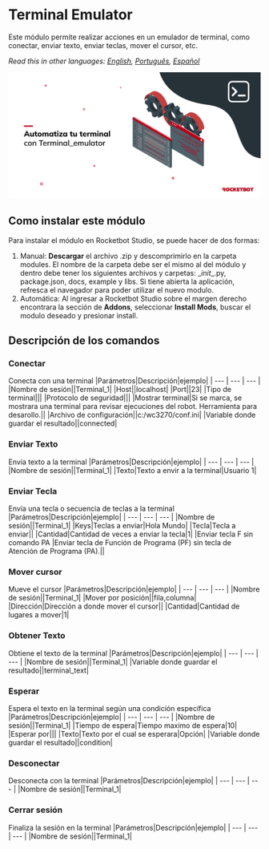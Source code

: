 



# Terminal Emulator
  
Este módulo permite realizar acciones en un emulador de terminal, como conectar, enviar texto, enviar teclas, mover el cursor, etc.  

*Read this in other languages: [English](Manual_Terminal_emulator.md), [Português](Manual_Terminal_emulator.pr.md), [Español](Manual_Terminal_emulator.es.md)*
  
![banner](imgs/Banner_Terminal_emulator.png)
## Como instalar este módulo
  
Para instalar el módulo en Rocketbot Studio, se puede hacer de dos formas:
1. Manual: __Descargar__ el archivo .zip y descomprimirlo en la carpeta modules. El nombre de la carpeta debe ser el mismo al del módulo y dentro debe tener los siguientes archivos y carpetas: \__init__.py, package.json, docs, example y libs. Si tiene abierta la aplicación, refresca el navegador para poder utilizar el nuevo modulo.
2. Automática: Al ingresar a Rocketbot Studio sobre el margen derecho encontrara la sección de **Addons**, seleccionar **Install Mods**, buscar el modulo deseado y presionar install.  


## Descripción de los comandos

### Conectar
  
Conecta con una terminal
|Parámetros|Descripción|ejemplo|
| --- | --- | --- |
|Nombre de sesión||Terminal_1|
|Host||localhost|
|Port||23|
|Tipo de terminal|||
|Protocolo de seguridad|||
|Mostrar terminal|Si se marca, se mostrara una terminal para revisar ejecuciones del robot. Herramienta para desarollo.||
|Archivo de configuración||c:/wc3270/conf.ini|
|Variable donde guardar el resultado||connected|

### Enviar Texto
  
Envía texto a la terminal
|Parámetros|Descripción|ejemplo|
| --- | --- | --- |
|Nombre de sesión||Terminal_1|
|Texto|Texto a envir a la terminal|Usuario 1|

### Enviar Tecla
  
Envía una tecla o secuencia de teclas a la terminal
|Parámetros|Descripción|ejemplo|
| --- | --- | --- |
|Nombre de sesión||Terminal_1|
|Keys|Teclas a enviar|Hola Mundo|
|Tecla|Tecla a enviar||
|Cantidad|Cantidad de veces a enviar la tecla|1|
|Enviar tecla F sin comando PA |Enviar tecla de Función de Programa (PF) sin tecla de Atención de Programa (PA).||

### Mover cursor
  
Mueve el cursor 
|Parámetros|Descripción|ejemplo|
| --- | --- | --- |
|Nombre de sesión||Terminal_1|
|Mover por posición||fila,columna|
|Dirección|Dirección a donde mover el cursor||
|Cantidad|Cantidad de lugares a mover|1|

### Obtener Texto
  
Obtiene el texto de la terminal
|Parámetros|Descripción|ejemplo|
| --- | --- | --- |
|Nombre de sesión||Terminal_1|
|Variable donde guardar el resultado||terminal_text|

### Esperar
  
Espera el texto en la terminal según una condición específica
|Parámetros|Descripción|ejemplo|
| --- | --- | --- |
|Nombre de sesión||Terminal_1|
|Tiempo de espera|Tiempo maximo de espera|10|
|Esperar por|||
|Texto|Texto por el cual se esperara|Opción|
|Variable donde guardar el resultado||condition|

### Desconectar
  
Desconecta con la terminal
|Parámetros|Descripción|ejemplo|
| --- | --- | --- |
|Nombre de sesión||Terminal_1|

### Cerrar sesión
  
Finaliza la sesión en la terminal
|Parámetros|Descripción|ejemplo|
| --- | --- | --- |
|Nombre de sesión||Terminal_1|
